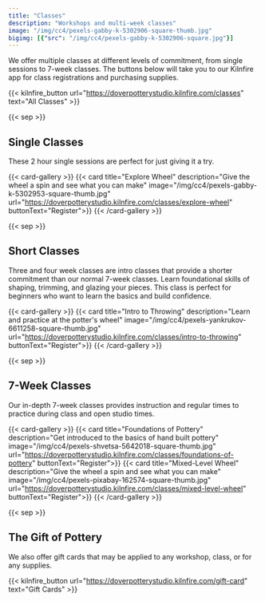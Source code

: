 ```yaml
---
title: "Classes"
description: "Workshops and multi-week classes"
image: "/img/cc4/pexels-gabby-k-5302906-square-thumb.jpg"
bigimg: [{"src": "/img/cc4/pexels-gabby-k-5302906-square.jpg"}]
---
```


We offer multiple classes at different levels of commitment, from single sessions to 7-week classes. The buttons below will take you to our Kilnfire app for class registrations and purchasing supplies.

{{< kilnfire_button url="https://doverpotterystudio.kilnfire.com/classes" text="All Classes" >}}

{{< sep >}}
## Single Classes

These 2 hour single sessions are perfect for just giving it a try.

{{< card-gallery >}}
    {{< card title="Explore Wheel" description="Give the wheel a spin and see what you can make" image="/img/cc4/pexels-gabby-k-5302953-square-thumb.jpg" url="https://doverpotterystudio.kilnfire.com/classes/explore-wheel" buttonText="Register">}}
{{< /card-gallery >}}

{{< sep >}}
## Short Classes

Three and four week classes are intro classes that provide a shorter commitment than our normal 7-week classes. Learn foundational skills of shaping, trimming, and glazing your pieces. This class is perfect for beginners who want to learn the basics and build confidence.

{{< card-gallery >}}
    {{< card title="Intro to Throwing" description="Learn and practice at the potter's wheel" image="/img/cc4/pexels-yankrukov-6611258-square-thumb.jpg" url="https://doverpotterystudio.kilnfire.com/classes/intro-to-throwing" buttonText="Register">}}
{{< /card-gallery >}}

{{< sep >}}
## 7-Week Classes

Our in-depth 7-week classes provides instruction and regular times to practice during class and open studio times. 

{{< card-gallery >}}
    {{< card title="Foundations of Pottery" description="Get introduced to the basics of hand built pottery" image="/img/cc4/pexels-shvetsa-5642018-square-thumb.jpg" url="https://doverpotterystudio.kilnfire.com/classes/foundations-of-pottery" buttonText="Register">}}
    {{< card title="Mixed-Level Wheel" description="Give the wheel a spin and see what you can make" image="/img/cc4/pexels-pixabay-162574-square-thumb.jpg" url="https://doverpotterystudio.kilnfire.com/classes/mixed-level-wheel" buttonText="Register">}}
{{< /card-gallery >}}

{{< sep >}}
## The Gift of Pottery

We also offer gift cards that may be applied to any workshop, class, or for any supplies.

{{< kilnfire_button url="https://doverpotterystudio.kilnfire.com/gift-card" text="Gift Cards" >}}